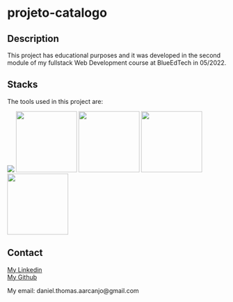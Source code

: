 <head>
<script src="https://kit.fontawesome.com/2ecee89ad8.js" crossorigin="anonymous"></script>
</head>

# projeto-catalogo

## Description
This project has educational purposes and it was developed in the second module
of my fullstack Web Development course at BlueEdTech in 05/2022.

## Stacks
The tools used in this project are:


<section style:'display:flex';flex-wrap:wrap;">
    <i class="fa-brands fa-node"></i>
    <i class="fa-brands fa-css3"></i>
    <i class="fa-brands fa-html5"></i>
    <img src="https://img.icons8.com/color/144/000000/postgreesql.png"/>
    <img src = "https://process.filestackapi.com/cache=expiry:max/resize=width:700/TyzZKw86QzSElYK6bfXK" style = 'height: 140px'>
    <img src = "https://upload.wikimedia.org/wikipedia/commons/6/64/Expressjs.png" style = 'height: 140px'>
    <img src = "https://google.github.io/sqlcommenter/images/sequelize-logo.png" style = 'height: 140px'>
    <img src = "<img src = "https://raw.githubusercontent.com/motdotla/dotenv/master/dotenv.png" style = 'height: 140px'>
</section>

## Contact
<a href = "https://linkedin.com/in/darcanjoo/">My Linkedin</a>
<br>
<a href = "https://github.com/darcanj0">My Github</a>
<p>My email: daniel.thomas.aarcanjo@gmail.com</p>
